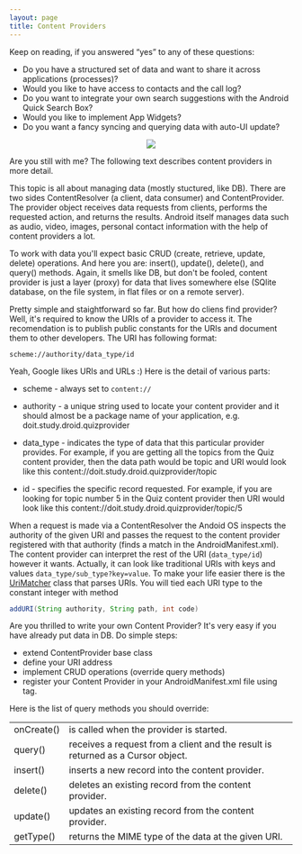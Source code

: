 ```yaml
---
layout: page
title: Content Providers
---
```


Keep on reading, if you answered “yes” to any of these questions:

* Do you have a structured set of data and want to share it across applications (processes)?
* Would you like to have access to contacts and the call log?
* Do you want to integrate your own search suggestions with the Android Quick Search Box?
* Would you like to implement App Widgets?
* Do you want a fancy syncing and querying data with auto-UI update?

<center><img src="{{ site.url }}/assets/content_provider.png"/></center>

Are you still with me? The following text describes content providers in more detail.

This topic is all about managing data (mostly stuctured, like DB). There are two sides ContentResolver (a client, data consumer) and ContentProvider. The provider object receives data requests from clients, performs the requested action, and returns the results.
Android itself manages data such as audio, video, images, personal contact information with the help of content providers a lot.

To work with data you'll expect basic CRUD (create, retrieve, update, delete) operations. And here you are: insert(), update(), delete(), and query() methods. Again, it smells like DB, but don't be fooled, content provider is just a layer (proxy) for data that lives somewhere else (SQlite database, on the file system, in flat files or on a remote server). 

Pretty simple and staightforward so far. But how do cliens find provider? Well, it's required to know the URIs of a provider to access it. The recomendation is to publish public constants for the URIs and document them to other developers. The URI has following format:

`scheme://authority/data_type/id`


Yeah, Google likes URIs and URLs :) Here is the detail of various parts:

* scheme - always set to `content://`

* authority  - a unique string used to locate your content provider and it should almost be a package name of your application, e.g. doit.study.droid.quizprovider

* data_type  - indicates the type of data that this particular provider provides. For example, if you are getting all the topics from the Quiz content provider, then the data path would be topic and URI would look like this content://doit.study.droid.quizprovider/topic

* id - specifies the specific record requested. For example, if you are looking for topic number 5 in the Quiz content provider then URI would look like this content://doit.study.droid.quizprovider/topic/5

When a request is made via a ContentResolver the Andoid OS inspects the authority of the given URI and passes the request to the content provider registered with that authority (finds a match in the AndroidManifest.xml). The content provider can interpret the rest of the URI (`data_type/id`) however it wants. Actually, it can look like traditional URIs with keys and values `data_type/sub_type?key=value`. To make your life easier there is the [UriMatcher](http://developer.android.com/reference/android/content/UriMatcher.html) class that parses URIs. You will tied each URI type to the constant integer with method

```java
addURI(String authority, String path, int code)
```

Are you thrilled to write your own Content Provider? It's very easy if you have already put data in DB. Do simple steps:

* extend ContentProvider base class
* define your URI address
* implement CRUD operations (override query methods)
* register your Content Provider in your AndroidManifest.xml file using <provider> tag.


Here is the list of query methods you should override:

<table>
	<tr>
		<td>onCreate()</td>
		<td>is called when the provider is started.</td>
	</tr>
	<tr>
		<td>query() </td>
		<td>receives a request from a client and the result is returned as a Cursor object.</td>
	</tr>
	<tr>
		<td>insert()</td>
		<td>inserts a new record into the content provider.</td>
	</tr>
	<tr>
		<td>delete()</td>
		<td>deletes an existing record from the content provider.</td>
	</tr>
	<tr>
		<td>update()</td>
		<td>updates an existing record from the content provider.</td>
	</tr>
	<tr>
		<td>getType()</td>
		<td>returns the MIME type of the data at the given URI.</td>
</table>





 

 

 
